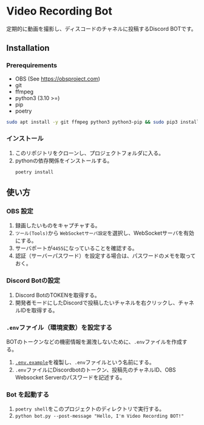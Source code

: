 # Video Recording Bot

定期的に動画を撮影し、ディスコードのチャネルに投稿するDiscord BOTです。

## Installation

### Prerequirements

- OBS (See <https://obsproject.com>)
- git
- ffmpeg
- python3 (3.10 >=)
- pip
- poetry

```bash
sudo apt install -y git ffmpeg python3 python3-pip && sudo pip3 install poetry
```

### インストール

1. このリポジトリをクローンし、プロジェクトフォルダに入る。
2. pythonの依存関係をインストールする。
   ```bash
   poetry install
   ```

## 使い方

### OBS 設定

1. 録画したいものをキャプチャする。
2. `ツール(Tools)`から `WebSocketサーバ設定`を選択し、WebSocketサーバを有効にする。
3. サーバポートが`4455`になっていることを確認する。
4. 認証（サーバーパスワード）を設定する場合は、パスワードのメモを取っておく。

### Discord Botの設定

1. Discord BotのTOKENを取得する。
2. 開発者モードにしたDiscordで投稿したいチャネルを右クリックし、チャネルIDを取得する。

### `.env`ファイル（環境変数）を設定する

BOTのトークンなどの機密情報を漏洩しないために、`.env`ファイルを作成する。

1. [`.env.example`](/.env.example)を複製し、`.env`ファイルという名前にする。
2. `.env`ファイルにDiscordbotのトークン、投稿先のチャネルID、OBS Websocket Serverのパスワードを記述する。

### Bot を起動する

1. `poetry shell`をこのプロジェクトのディレクトリで実行する。
2. `python bot.py --post-message "Hello, I'm Video Recording BOT!"`
